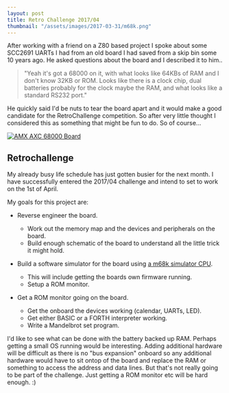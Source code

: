 ```yaml
---
layout: post
title: Retro Challenge 2017/04
thumbnail: "/assets/images/2017-03-31/m68k.png"
---
```


After working with a friend on a Z80 based project I spoke about some SCC2691
UARTs I had from an old board I had saved from a skip bin some 10 years ago. He
asked questions about the board and I described it to him..

> "Yeah it's got a 68000 on it, with what looks like 64KBs of RAM and I don't
> know 32KB or ROM. Looks like there is a clock chip, dual batteries probably
> for the clock maybe the RAM, and what looks like a standard RS232 port."

He quickly said I'd be nuts to tear the board apart and it would make a good
candidate for the RetroChallenge competition. So after very little thought I
considered this as something that might be fun to do. So of course...

[![AMX AXC 68000
Board](/assets/images/2017-03-31/tmb_amx_axc_master.png)](/assets/images/2017-03-31/amx_axc_master.png)


## Retrochallenge

My already busy life schedule has just gotten busier for the next month. I have
successfully entered the 2017/04 challenge and intend to set to work on the 1st
of April.

My goals for this project are:

- Reverse engineer the board.
  - Work out the memory map and the devices and peripherals on the board.
  - Build enough schematic of the board to understand all the little trick it
    might hold.

- Build a software simulator for the board using [a m68k simulator CPU](https://github.com/kstenerud/Musashi).
  - This will include getting the boards own firmware running.
  - Setup a ROM monitor.

- Get a ROM monitor going on the board.
  - Get the onboard the devices working (calendar, UARTs, LED).
  - Get either BASIC or a FORTH interpreter working.
  - Write a Mandelbrot set program.


I'd like to see what can be done with the battery backed up RAM. Perhaps
getting a small OS running would be interesting. Adding additional hardware
will be difficult as there is no "bus expansion" onboard so any additional
hardware would have to sit ontop of the board and replace the RAM or something
to access the address and data lines. But that's not really going to be part of
the challenge. Just getting a ROM monitor etc will be hard enough. :)


